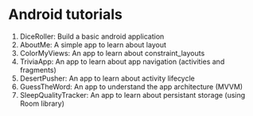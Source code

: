 # Android tutorials

1. DiceRoller: Build a basic android application
2. AboutMe: A simple app to learn about layout
3. ColorMyViews: An app to learn about constraint_layouts
4. TriviaApp: An app to learn about app navigation (activities and fragments)
5. DesertPusher: An app to learn about activity lifecycle
6. GuessTheWord: An app to understand the app architecture (MVVM)
7. SleepQualityTracker: An app to learn about persistant storage (using Room library)

